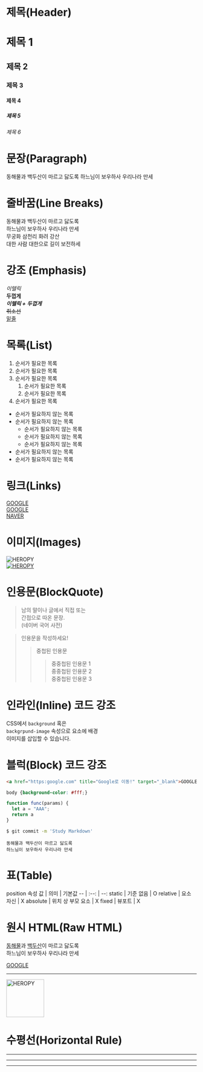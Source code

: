 # 제목(Header)

# 제목 1
## 제목 2
### 제목 3
#### 제목 4
##### 제목 5
###### 제목 6

# 문장(Paragraph)

동해물과 백두산이 마르고 닳도록
하느님이 보우하사 우리나라 만세

# 줄바꿈(Line Breaks)
동해물과 백두산이 마르고 닳도록  
하느님이 보우하사 우리나라 만세  
무궁화 삼천리 화려 강산<br>
대한 사람 대한으로 길이 보전하세

# 강조 (Emphasis)
_이텔릭_  
**두껍게**  
**_이텔릭 + 두껍게_**  
~~취소선~~  
<u>밑줄</u>

# 목록(List)
1. 순서가 필요한 목록
1. 순서가 필요한 목록
1. 순서가 필요한 목록
    1. 순서가 필요한 목록
    1. 순서가 필요한 목록
1. 순서가 필요한 목록

- 순서가 필요하지 않는 목록
- 순서가 필요하지 않는 목록
    - 순서가 필요하지 않는 목록
    - 순서가 필요하지 않는 목록
    - 순서가 필요하지 않는 목록
- 순서가 필요하지 않는 목록
- 순서가 필요하지 않는 목록

# 링크(Links)
<a href="https:google.com" title="Google로 이동!" target="_blank">GOOGLE</a><br>
[GOOGLE](https://google.com)  
[NAVER](https://naver.com "NAVER로 이동!")

# 이미지(Images)
![HEROPY](https://heropy.blog/css/images/logo.png)  
[![HEROPY](https://heropy.blog/css/images/logo.png) ](https://heropy.blog/)

# 인용문(BlockQuote)
> 남의 말이나 글에서 직접 또는  
간접으로 따온 문장.  
> (네이버 국어 사전)

> 인용문을 작성하세요!
>> 중첩된 인용문
>>> 중중첩된 인용문 1  
>>> 중중첩된 인용문 2  
>>> 중중첩된 인용문 3  

# 인라인(Inline) 코드 강조
CSS에서 `background` 혹은  
`backgrpund-image` 속성으로 요소에 배경  
이미지를 삽입할 수 있습니다.

# 블럭(Block) 코드 강조
```html
<a href="https:google.com" title="Google로 이동!" target="_blank">GOOGLE</a>
```

```css
body {background-color: #fff;}
```

```javascript
function func(params) {
  let a = "AAA";
  return a
}
```

```bash
$ git commit -m 'Study Markdown'
```

```plaintext
동해물과 백두산이 마르고 닳도록
하느님이 보우하사 우리나라 만세
```

# 표(Table)
position 속성
값 | 의미 | 기본값
-- | :--: | --:
static | 기준 없음 | O
relative | 요소 자신 | X
absolute | 위치 상 부모 요소 | X
fixed | 뷰포트 | X

# 원시 HTML(Raw HTML)
<u>동해물</u>과 <span style="text-decoration: underline;">백두산</span>이 마르고 닳도록<br>
하느님이 보우하사 우리나라 만세

<a href="https:google.com" title="Google로 이동!" target="_blank">GOOGLE</a>

---

<img src="https://heropy.blog/css/images/logo.png" alt="HEROPY" width="100">

# 수평선(Horizontal Rule)

---
***
___